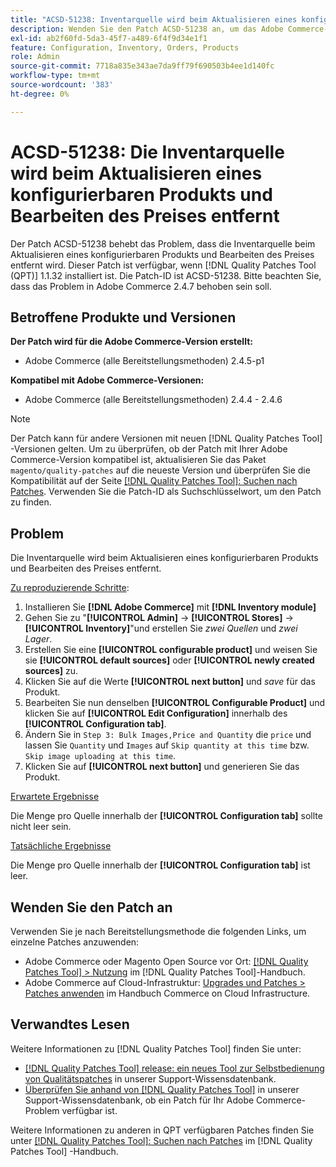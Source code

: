 ```yaml
---
title: "ACSD-51238: Inventarquelle wird beim Aktualisieren eines konfigurierbaren Produkts und Bearbeiten des Preises entfernt"
description: Wenden Sie den Patch ACSD-51238 an, um das Adobe Commerce-Problem zu beheben, bei dem die Inventarquelle beim Aktualisieren eines konfigurierbaren Produkts und Bearbeiten des Preises entfernt wird.
exl-id: ab2f60fd-5da3-45f7-a489-6f4f9d34e1f1
feature: Configuration, Inventory, Orders, Products
role: Admin
source-git-commit: 7718a835e343ae7da9ff79f690503b4ee1d140fc
workflow-type: tm+mt
source-wordcount: '383'
ht-degree: 0%

---
```


# ACSD-51238: Die Inventarquelle wird beim Aktualisieren eines konfigurierbaren Produkts und Bearbeiten des Preises entfernt

Der Patch ACSD-51238 behebt das Problem, dass die Inventarquelle beim Aktualisieren eines konfigurierbaren Produkts und Bearbeiten des Preises entfernt wird. Dieser Patch ist verfügbar, wenn [!DNL Quality Patches Tool (QPT)] 1.1.32 installiert ist. Die Patch-ID ist ACSD-51238. Bitte beachten Sie, dass das Problem in Adobe Commerce 2.4.7 behoben sein soll.

## Betroffene Produkte und Versionen

**Der Patch wird für die Adobe Commerce-Version erstellt:**

* Adobe Commerce (alle Bereitstellungsmethoden) 2.4.5-p1

**Kompatibel mit Adobe Commerce-Versionen:**

* Adobe Commerce (alle Bereitstellungsmethoden) 2.4.4 - 2.4.6

>[!NOTE]
>
>Der Patch kann für andere Versionen mit neuen [!DNL Quality Patches Tool] -Versionen gelten. Um zu überprüfen, ob der Patch mit Ihrer Adobe Commerce-Version kompatibel ist, aktualisieren Sie das Paket `magento/quality-patches` auf die neueste Version und überprüfen Sie die Kompatibilität auf der Seite [[!DNL Quality Patches Tool]: Suchen nach Patches](<https://experienceleague.adobe.com/tools/commerce-quality-patches/index.html>). Verwenden Sie die Patch-ID als Suchschlüsselwort, um den Patch zu finden.

## Problem

Die Inventarquelle wird beim Aktualisieren eines konfigurierbaren Produkts und Bearbeiten des Preises entfernt.

<u>Zu reproduzierende Schritte</u>:

1. Installieren Sie **[!DNL Adobe Commerce]** mit **[!DNL Inventory module]**
1. Gehen Sie zu &quot;**[!UICONTROL Admin]** -> **[!UICONTROL Stores]** -> **[!UICONTROL Inventory]**&quot;und erstellen Sie *zwei Quellen* und *zwei Lager*.
1. Erstellen Sie eine **[!UICONTROL configurable product]** und weisen Sie sie **[!UICONTROL default sources]** oder **[!UICONTROL newly created sources]** zu.
1. Klicken Sie auf die Werte **[!UICONTROL next button]** und *save* für das Produkt.
1. Bearbeiten Sie nun denselben **[!UICONTROL Configurable Product]** und klicken Sie auf **[!UICONTROL Edit Configuration]** innerhalb des **[!UICONTROL Configuration tab]**.
1. Ändern Sie in `Step 3: Bulk Images,Price and Quantity` die `price` und lassen Sie `Quantity` und `Images` auf `Skip quantity at this time` bzw. `Skip image uploading at this time`.
1. Klicken Sie auf **[!UICONTROL next button]** und generieren Sie das Produkt.

<u>Erwartete Ergebnisse</u>

Die Menge pro Quelle innerhalb der **[!UICONTROL Configuration tab]** sollte nicht leer sein.

<u>Tatsächliche Ergebnisse</u>

Die Menge pro Quelle innerhalb der **[!UICONTROL Configuration tab]** ist leer.

## Wenden Sie den Patch an

Verwenden Sie je nach Bereitstellungsmethode die folgenden Links, um einzelne Patches anzuwenden:

* Adobe Commerce oder Magento Open Source vor Ort: [[!DNL Quality Patches Tool] > Nutzung](<https://experienceleague.adobe.com/docs/commerce-operations/tools/quality-patches-tool/usage.html>) im [!DNL Quality Patches Tool]-Handbuch.
* Adobe Commerce auf Cloud-Infrastruktur: [Upgrades und Patches > Patches anwenden](https://experienceleague.adobe.com/docs/commerce-cloud-service/user-guide/develop/upgrade/apply-patches.html) im Handbuch Commerce on Cloud Infrastructure.

## Verwandtes Lesen

Weitere Informationen zu [!DNL Quality Patches Tool] finden Sie unter:

* [[!DNL Quality Patches Tool] release: ein neues Tool zur Selbstbedienung von Qualitätspatches](/help/announcements/adobe-commerce-announcements/magento-quality-patches-released-new-tool-to-self-serve-quality-patches.md) in unserer Support-Wissensdatenbank.
* [Überprüfen Sie anhand von  [!DNL Quality Patches Tool]](/help/support-tools/patches-available-in-qpt-tool/check-patch-for-magento-issue-with-magento-quality-patches.md) in unserer Support-Wissensdatenbank, ob ein Patch für Ihr Adobe Commerce-Problem verfügbar ist.

Weitere Informationen zu anderen in QPT verfügbaren Patches finden Sie unter [[!DNL Quality Patches Tool]: Suchen nach Patches](<https://experienceleague.adobe.com/tools/commerce-quality-patches/index.html>) im [!DNL Quality Patches Tool] -Handbuch.
